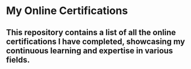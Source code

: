 # My Online Certifications
## This repository contains a list of all the online certifications I have completed, showcasing my continuous learning and expertise in various fields.
